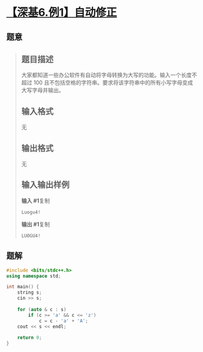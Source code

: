 #  [【深基6.例1】自动修正](https://www.luogu.com.cn/problem/P5733)

## 题意

>   ## 题目描述
>
>   大家都知道一些办公软件有自动将字母转换为大写的功能。输入一个长度不超过 100 且不包括空格的字符串。要求将该字符串中的所有小写字母变成大写字母并输出。
>
>   ## 输入格式
>
>   无
>
>   ## 输出格式
>
>   无
>
>   ## 输入输出样例
>
>   **输入 #1**复制
>
>   ```
>   Luogu4!
>   ```
>
>   **输出 #1**复制
>
>   ```
>   LUOGU4!
>   ```

## 题解



```c++
#include <bits/stdc++.h>
using namespace std;

int main() {
    string s;
    cin >> s;
    
    for (auto & c : s)
        if (c >= 'a' && c <= 'z')
            c = c - 'a' + 'A';
    cout << s << endl;
    
    return 0;
}
```



```python3

```

